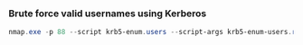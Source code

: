 ### Brute force valid usernames using Kerberos

```powershell
nmap.exe -p 88 --script krb5-enum.users --script-args krb5-enum-users.realm=" contoso.com"
```


